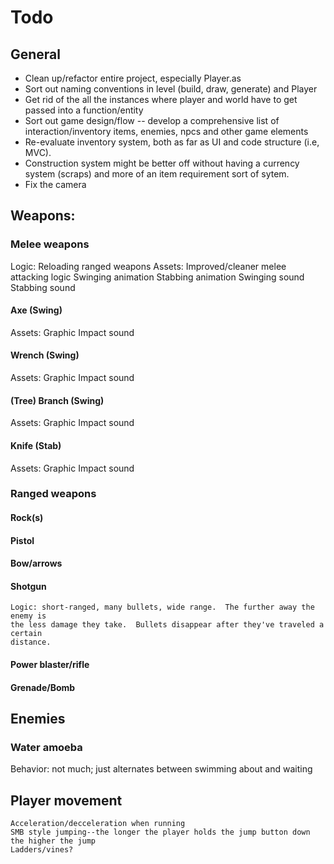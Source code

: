 # Todo
## General
- Clean up/refactor entire project, especially Player.as
- Sort out naming conventions in level (build, draw, generate) and Player
- Get rid of the all the instances where player and world have to get passed into a function/entity
- Sort out game design/flow -- develop a comprehensive list of interaction/inventory items, enemies, npcs and other game elements
- Re-evaluate inventory system, both as far as UI and code structure (i.e, MVC).
- Construction system might be better off without having a currency system (scraps) and more of an item requirement sort of sytem.
- Fix the camera

## Weapons:
### Melee weapons
Logic:
	Reloading ranged weapons
Assets:
	Improved/cleaner melee attacking logic
	Swinging animation
	Stabbing animation
	Swinging sound
	Stabbing sound

#### Axe (Swing)
Assets:
	Graphic
	Impact sound

#### Wrench (Swing)
Assets:
	Graphic
	Impact sound

#### (Tree) Branch (Swing)
Assets:
	Graphic
	Impact sound

#### Knife (Stab)
Assets:
	Graphic
	Impact sound

### Ranged weapons

#### Rock(s)
#### Pistol
#### Bow/arrows
#### Shotgun
	Logic: short-ranged, many bullets, wide range.  The further away the enemy is
	the less damage they take.  Bullets disappear after they've traveled a certain
	distance.

#### Power blaster/rifle
#### Grenade/Bomb

## Enemies
### Water amoeba
Behavior: not much; just alternates between swimming about and waiting

## Player movement

	Acceleration/decceleration when running
	SMB style jumping--the longer the player holds the jump button down the higher the jump
	Ladders/vines?

